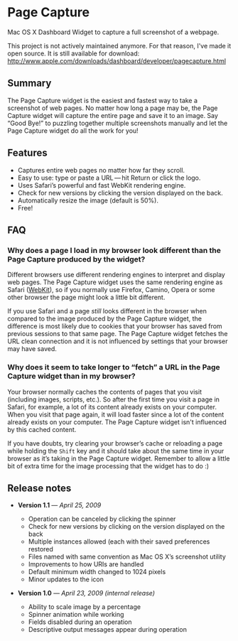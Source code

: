 # Page Capture

Mac OS X Dashboard Widget to capture a full screenshot of a webpage.

This project is not actively maintained anymore. For that reason, I've made it open source. It is still available for download:
http://www.apple.com/downloads/dashboard/developer/pagecapture.html


## Summary

The Page Capture widget is the easiest and fastest way to take a screenshot of web pages. No matter how long a page may be, the Page Capture widget will capture the entire page and save it to an image. Say “Good Bye!” to puzzling together multiple screenshots manually and let the Page Capture widget do all the work for you!


## Features

- Captures entire web pages no matter how far they scroll.
- Easy to use: type or paste a URL — hit Return or click the logo.
- Uses Safari’s powerful and fast WebKit rendering engine.
- Check for new versions by clicking the version displayed on the back.
- Automatically resize the image (default is 50%).
- Free!


## FAQ

### Why does a page I load in my browser look different than the Page Capture produced by the widget?

Different browsers use different rendering engines to interpret and display web pages. The Page Capture widget uses the same rendering engine as Safari ([WebKit](http://www.webkit.org/)), so if you normally use Firefox, Camino, Opera or some other browser the page might look a little bit different.

If you use Safari and a page _still_ looks different in the browser when compared to the image produced by the Page Capture widget, the difference is most likely due to cookies that your browser has saved from previous sessions to that same page. The Page Capture widget fetches the URL clean connection and it is not influenced by settings that your browser may have saved.

### Why does it seem to take longer to “fetch” a URL in the Page Capture widget than in my browser?

Your browser normally caches the contents of pages that you visit (including images, scripts, etc.). So after the first time you visit a page in Safari, for example, a lot of its content already exists on your computer. When you visit that page again, it will load faster since a lot of the content already exists on your computer. The Page Capture widget isn't influenced by this cached content.

If you have doubts, try clearing your browser’s cache or reloading a page while holding the `Shift` key and it should take about the same time in your browser as it’s taking in the Page Capture widget. Remember to allow a little bit of extra time for the image processing that the widget has to do :)


## Release notes

- **Version 1.1** — _April 25, 2009_
  - Operation can be canceled by clicking the spinner
  - Check for new versions by clicking on the version displayed on the back
  - Multiple instances allowed (each with their saved preferences restored
  - Files named with same convention as Mac OS X’s screenshot utility
  - Improvements to how URIs are handled
  - Default minimum width changed to 1024 pixels
  - Minor updates to the icon

- **Version 1.0** — _April 23, 2009 (internal release)_
  - Ability to scale image by a percentage
  - Spinner animation while working
  - Fields disabled during an operation
  - Descriptive output messages appear during operation
